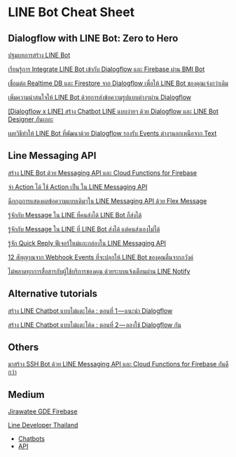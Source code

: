# LINE Bot Cheat Sheet

## Dialogflow with LINE Bot: Zero to Hero

[ปฐมบทการสร้าง LINE Bot](https://medium.com/linedevth/%E0%B8%9B%E0%B8%90%E0%B8%A1%E0%B8%9A%E0%B8%97%E0%B8%81%E0%B8%B2%E0%B8%A3%E0%B8%AA%E0%B8%A3%E0%B9%89%E0%B8%B2%E0%B8%87-line-bot-b2cb90643901)

[เรียนรู้การ Integrate LINE Bot เข้ากับ Dialogflow และ Firebase ผ่าน BMI Bot](https://medium.com/linedevth/%E0%B9%80%E0%B8%A3%E0%B8%B5%E0%B8%A2%E0%B8%99%E0%B8%A3%E0%B8%B9%E0%B9%89%E0%B8%81%E0%B8%B2%E0%B8%A3-integrate-line-bot-%E0%B9%80%E0%B8%82%E0%B9%89%E0%B8%B2%E0%B8%81%E0%B8%B1%E0%B8%9A-dialogflow-%E0%B9%81%E0%B8%A5%E0%B8%B0-firebase-%E0%B8%9C%E0%B9%88%E0%B8%B2%E0%B8%99-bmi-bot-5a30a672f6ae)

[เชื่อมต่อ Realtime DB และ Firestore จาก Dialogflow เพื่อให้ LINE Bot ของคุณเจ๋งกว่าเดิม](https://medium.com/linedevth/%E0%B9%80%E0%B8%8A%E0%B8%B7%E0%B9%88%E0%B8%AD%E0%B8%A1%E0%B8%95%E0%B9%88%E0%B8%AD-realtime-db-%E0%B9%81%E0%B8%A5%E0%B8%B0-firestore-%E0%B8%88%E0%B8%B2%E0%B8%81-dialogflow-%E0%B9%80%E0%B8%9E%E0%B8%B7%E0%B9%88%E0%B8%AD%E0%B9%83%E0%B8%AB%E0%B9%89-line-bot-%E0%B8%82%E0%B8%AD%E0%B8%87%E0%B8%84%E0%B8%B8%E0%B8%93%E0%B9%80%E0%B8%88%E0%B9%8B%E0%B8%87%E0%B8%81%E0%B8%A7%E0%B9%88%E0%B8%B2%E0%B9%80%E0%B8%94%E0%B8%B4%E0%B8%A1-cd47b89eedcd)

[เพิ่มความน่าสนใจให้ LINE Bot ด้วยการส่งข้อความรูปแบบต่างๆผ่าน Dialogflow](https://medium.com/linedevth/%E0%B9%80%E0%B8%9E%E0%B8%B4%E0%B9%88%E0%B8%A1%E0%B8%84%E0%B8%A7%E0%B8%B2%E0%B8%A1%E0%B8%99%E0%B9%88%E0%B8%B2%E0%B8%AA%E0%B8%99%E0%B9%83%E0%B8%88%E0%B9%83%E0%B8%AB%E0%B9%89-line-bot-%E0%B8%82%E0%B8%AD%E0%B8%87%E0%B8%84%E0%B8%B8%E0%B8%93%E0%B8%94%E0%B9%89%E0%B8%A7%E0%B8%A2%E0%B8%81%E0%B8%B2%E0%B8%A3%E0%B8%AA%E0%B9%88%E0%B8%87%E0%B8%82%E0%B9%89%E0%B8%AD%E0%B8%84%E0%B8%A7%E0%B8%B2%E0%B8%A1%E0%B8%A3%E0%B8%B9%E0%B8%9B%E0%B9%81%E0%B8%9A%E0%B8%9A%E0%B8%95%E0%B9%88%E0%B8%B2%E0%B8%87%E0%B9%86%E0%B8%9C%E0%B9%88%E0%B8%B2%E0%B8%99-dialogflow-6ec1a9c2c05e)

[[Dialogflow x LINE] สร้าง Chatbot LINE แบบง่ายๆ ด้วย Dialogflow และ LINE Bot Designer กันเถอะ](https://medium.com/linedevth/line-x-dialogflow-%E0%B8%AA%E0%B8%A3%E0%B9%89%E0%B8%B2%E0%B8%87-chatbot-line-%E0%B9%81%E0%B8%9A%E0%B8%9A%E0%B8%87%E0%B9%88%E0%B8%B2%E0%B8%A2%E0%B9%86-%E0%B8%94%E0%B9%89%E0%B8%A7%E0%B8%A2-dialogflow-%E0%B9%81%E0%B8%A5%E0%B8%B0-line-bot-designer-%E0%B8%81%E0%B8%B1%E0%B8%99%E0%B9%80%E0%B8%96%E0%B8%AD%E0%B8%B0-572476c2eacd)

[เผยวิธีทำให้ LINE Bot ที่พัฒนาด้วย Dialogflow รองรับ Events ต่างๆนอกเหนือจาก Text](https://medium.com/linedevth/วิธีทำให้-line-bot-ที่พัฒนาด้วย-dialogflow-รองรับ-events-ต่างๆนอกเหนือจาก-text-2cae8214c647)

## Line Messaging API

[สร้าง LINE Bot ด้วย Messaging API และ Cloud Functions for Firebase](https://medium.com/linedevth/สร้าง-line-bot-ด้วย-messaging-api-และ-cloud-functions-for-firebase-20d284edea1b)

[จำ Action ได้ ใช้ Action เป็น ใน LINE Messaging API](https://medium.com/linedevth/%E0%B8%88%E0%B8%B3-action-%E0%B9%84%E0%B8%94%E0%B9%89-%E0%B9%83%E0%B8%8A%E0%B9%89-action-%E0%B9%80%E0%B8%9B%E0%B9%87%E0%B8%99-%E0%B9%83%E0%B8%99-line-messaging-api-99cccc824dcb)

[ฉีกกฎการแสดงผลข้อความแบบเดิมๆใน LINE Messaging API ด้วย Flex Message](https://medium.com/linedevth/%E0%B8%89%E0%B8%B5%E0%B8%81%E0%B8%81%E0%B8%8E%E0%B8%81%E0%B8%B2%E0%B8%A3%E0%B9%81%E0%B8%AA%E0%B8%94%E0%B8%87%E0%B8%9C%E0%B8%A5%E0%B8%82%E0%B9%89%E0%B8%AD%E0%B8%84%E0%B8%A7%E0%B8%B2%E0%B8%A1%E0%B9%81%E0%B8%9A%E0%B8%9A%E0%B9%80%E0%B8%94%E0%B8%B4%E0%B8%A1%E0%B9%86%E0%B9%83%E0%B8%99-line-messaging-api-%E0%B8%94%E0%B9%89%E0%B8%A7%E0%B8%A2-flex-message-4ad4370562f)

[รู้จักกับ Message ใน LINE ที่คนส่งได้ LINE Bot ก็ส่งได้](https://medium.com/linedevth/%E0%B8%A3%E0%B8%B9%E0%B9%89%E0%B8%88%E0%B8%B1%E0%B8%81%E0%B8%81%E0%B8%B1%E0%B8%9A-message-%E0%B9%83%E0%B8%99-line-%E0%B8%97%E0%B8%B5%E0%B9%88%E0%B8%84%E0%B8%99%E0%B8%AA%E0%B9%88%E0%B8%87%E0%B9%84%E0%B8%94%E0%B9%89-line-bot-%E0%B8%81%E0%B9%87%E0%B8%AA%E0%B9%88%E0%B8%87%E0%B9%84%E0%B8%94%E0%B9%89-e306bc9492c4)

[รู้จักกับ Message ใน LINE ที่ LINE Bot ส่งได้ แต่คนส่งเองไม่ได้](https://medium.com/linedevth/%E0%B8%A3%E0%B8%B9%E0%B9%89%E0%B8%88%E0%B8%B1%E0%B8%81%E0%B8%81%E0%B8%B1%E0%B8%9A-message-%E0%B9%83%E0%B8%99-line-%E0%B8%97%E0%B8%B5%E0%B9%88-line-bot-%E0%B8%AA%E0%B9%88%E0%B8%87%E0%B9%84%E0%B8%94%E0%B9%89-%E0%B9%81%E0%B8%95%E0%B9%88%E0%B8%84%E0%B8%99%E0%B8%AA%E0%B9%88%E0%B8%87%E0%B9%80%E0%B8%AD%E0%B8%87%E0%B9%84%E0%B8%A1%E0%B9%88%E0%B9%84%E0%B8%94%E0%B9%89-c1bc479944d2)

[รู้จัก Quick Reply ฟีเจอร์ใหม่แกะกล่องใน LINE Messaging API](https://medium.com/linedevth/%E0%B8%A3%E0%B8%B9%E0%B9%89%E0%B8%88%E0%B8%B1%E0%B8%81-quick-reply-%E0%B8%9F%E0%B8%B5%E0%B9%80%E0%B8%88%E0%B8%AD%E0%B8%A3%E0%B9%8C%E0%B9%83%E0%B8%AB%E0%B8%A1%E0%B9%88%E0%B9%81%E0%B8%81%E0%B8%B0%E0%B8%81%E0%B8%A5%E0%B9%88%E0%B8%AD%E0%B8%87%E0%B9%83%E0%B8%99-line-messaging-api-9f4a3fe4bfa)

[12 สัญญาณจาก Webhook Events ที่จะปลุกให้ LINE Bot ของคุณตื่นจากภวังค์](https://medium.com/linedevth/12-%E0%B8%AA%E0%B8%B1%E0%B8%8D%E0%B8%8D%E0%B8%B2%E0%B8%93%E0%B8%88%E0%B8%B2%E0%B8%81-webhook-events-%E0%B8%97%E0%B8%B5%E0%B9%88%E0%B8%88%E0%B8%B0%E0%B8%9B%E0%B8%A5%E0%B8%B8%E0%B8%81%E0%B9%83%E0%B8%AB%E0%B9%89-line-bot-%E0%B8%82%E0%B8%AD%E0%B8%87%E0%B8%84%E0%B8%B8%E0%B8%93%E0%B8%95%E0%B8%B7%E0%B9%88%E0%B8%99%E0%B8%88%E0%B8%B2%E0%B8%81%E0%B8%A0%E0%B8%A7%E0%B8%B1%E0%B8%87%E0%B8%84%E0%B9%8C-4cb7da653274)

[ไม่พลาดทุกการสื่อสารกับผู้ใช้บริการของคุณ ด้วยระบบแจ้งเตือนผ่าน LINE Notify](https://medium.com/linedevth/%E0%B9%84%E0%B8%A1%E0%B9%88%E0%B8%9E%E0%B8%A5%E0%B8%B2%E0%B8%94%E0%B8%97%E0%B8%B8%E0%B8%81%E0%B8%81%E0%B8%B2%E0%B8%A3%E0%B8%AA%E0%B8%B7%E0%B9%88%E0%B8%AD%E0%B8%AA%E0%B8%B2%E0%B8%A3%E0%B8%81%E0%B8%B1%E0%B8%9A%E0%B8%9C%E0%B8%B9%E0%B9%89%E0%B9%83%E0%B8%8A%E0%B9%89%E0%B8%9A%E0%B8%A3%E0%B8%B4%E0%B8%81%E0%B8%B2%E0%B8%A3%E0%B8%82%E0%B8%AD%E0%B8%87%E0%B8%84%E0%B8%B8%E0%B8%93-%E0%B8%94%E0%B9%89%E0%B8%A7%E0%B8%A2%E0%B8%A3%E0%B8%B0%E0%B8%9A%E0%B8%9A%E0%B9%81%E0%B8%88%E0%B9%89%E0%B8%87%E0%B9%80%E0%B8%95%E0%B8%B7%E0%B8%AD%E0%B8%99%E0%B8%9C%E0%B9%88%E0%B8%B2%E0%B8%99-line-notify-a4f8c41cf633)

## Alternative tutorials

[สร้าง LINE Chatbot แบบไม่แตะโค้ด : ตอนที่ 1 — แนะนำ Dialogflow](https://blog.finnomena.com/%E0%B8%AA%E0%B8%A3%E0%B9%89%E0%B8%B2%E0%B8%87-line-chatbot-%E0%B9%81%E0%B8%9A%E0%B8%9A%E0%B9%84%E0%B8%A1%E0%B9%88%E0%B9%81%E0%B8%95%E0%B8%B0%E0%B9%82%E0%B8%84%E0%B9%89%E0%B8%94-%E0%B8%95%E0%B8%AD%E0%B8%99%E0%B8%97%E0%B8%B5%E0%B9%88-1-%E0%B9%81%E0%B8%99%E0%B8%B0%E0%B8%99%E0%B8%B3-dialogflow-88afb864f8fc)

[สร้าง LINE Chatbot แบบไม่แตะโค้ด : ตอนที่ 2 — ลองใช้ Dialogflow กัน](https://blog.finnomena.com/%E0%B8%AA%E0%B8%A3%E0%B9%89%E0%B8%B2%E0%B8%87-line-chatbot-%E0%B9%81%E0%B8%9A%E0%B8%9A%E0%B9%84%E0%B8%A1%E0%B9%88%E0%B9%81%E0%B8%95%E0%B8%B0%E0%B9%82%E0%B8%84%E0%B9%89%E0%B8%94-%E0%B8%95%E0%B8%AD%E0%B8%99%E0%B8%97%E0%B8%B5%E0%B9%88-2-%E0%B8%A5%E0%B8%AD%E0%B8%87%E0%B9%83%E0%B8%8A%E0%B9%89-dialogflow-%E0%B8%81%E0%B8%B1%E0%B8%99-7d2f63b115df)

## Others

[มาสร้าง SSH Bot ด้วย LINE Messaging API และ Cloud Functions for Firebase กันดีกว่า](https://blog.nextzy.me/ssh-line-bot-bd178d0bee1c)

## Medium

[Jirawatee GDE Firebase](https://medium.com/@jirawatee)

[Line Developer Thailand](https://medium.com/linedevth)

- [Chatbots](https://medium.com/linedevth/tagged/chatbots)
- [API](https://medium.com/linedevth/tagged/api)
